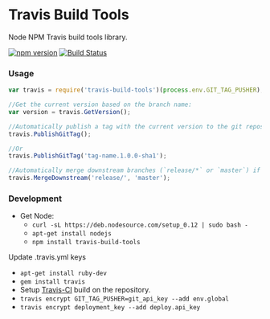 # Travis Build Tools
Node NPM Travis build tools library.

[![npm version](https://badge.fury.io/js/travis-build-tools.svg)](https://badge.fury.io/js/travis-build-tools) [![Build Status](https://travis-ci.org/wparad/Javascript-Travis-Build-Tools.svg?branch=master)](https://travis-ci.org/wparad/Javascript-Travis-Build-Tools)

### Usage

```javascript
var travis = require('travis-build-tools')(process.env.GIT_TAG_PUSHER);

//Get the current version based on the branch name:
var version = travis.GetVersion();

//Automatically publish a tag with the current version to the git repository.
travis.PublishGitTag();

//Or
travis.PublishGitTag('tag-name.1.0.0-sha1');

//Automatically merge downstream branches (`release/*` or `master`) if the current branch is `release`.
travis.MergeDownstream('release/', 'master');
```

### Development
* Get Node:
	* `curl -sL https://deb.nodesource.com/setup_0.12 | sudo bash -`
	* `apt-get install nodejs`
	* `npm install travis-build-tools`


Update .travis.yml keys

* `apt-get install ruby-dev`
* `gem install travis`
* Setup [Travis-CI](https://travis-ci.org/profile/) build on the repository.
* `travis encrypt GIT_TAG_PUSHER=git_api_key --add env.global`
* `travis encrypt deployment_key --add deploy.api_key`
